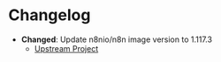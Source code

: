 # Changelog

- **Changed**: Update n8nio/n8n image version to 1.117.3
    - [Upstream Project](https://github.com/n8n-io/n8n)

